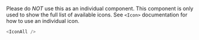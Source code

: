 Please do _NOT_ use this as an individual component.
This component is only used to show the full list of available icons.
See `<Icon>` documentation for how to use an individual icon.

```js
<IconAll />
```
